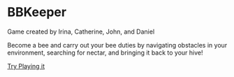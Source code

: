 # BBKeeper

Game created by Irina, Catherine, John, and Daniel

Become a bee and carry out your bee duties by navigating obstacles in your environment, searching for nectar, and bringing it back to your hive!

<!-- ![alt text](image.jpg) -->
 [Try Playing it](https://daniel65.itch.io/bbkeeper-3)

